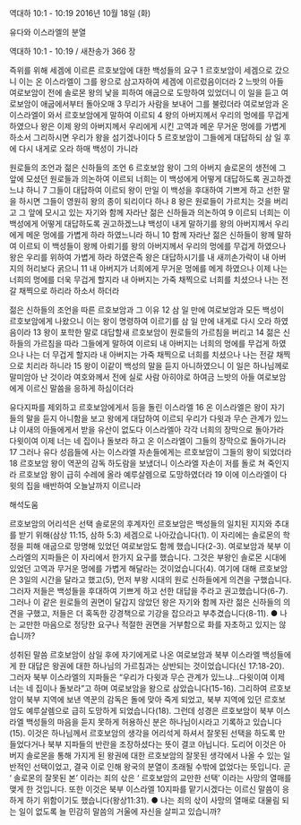 역대하 10:1 - 10:19 
2016년 10월 18일 (화)

유다와 이스라엘의 분열



역대하 10:1 - 10:19 / 새찬송가 366 장


즉위를 위해 세겜에 이르른 르호보암에 대한 백성들의 요구
1 르호보암이 세겜으로 갔으니 이는 온 이스라엘이 그를 왕으로 삼고자하여 세겜에 이르렀음이더라 2 느밧의 아들 여로보암이 전에 솔로몬 왕의 낯을 피하여 애굽으로 도망하여 있었더니 이 일을 듣고 여로보암이 애굽에서부터 돌아오매 3 무리가 사람을 보내어 그를 불렀더라 여로보암과 온 이스라엘이 와서 르호보암에게 말하여 이르되 4 왕의 아버지께서 우리의 멍에를 무겁게 하였으나 왕은 이제 왕의 아버지께서 우리에게 시킨 고역과 메운 무거운 멍에를 가볍게 하소서 그리하시면 우리가 왕을 섬기겠나이다 5 르호보암이 그들에게 대답하되 삼 일 후에 다시 내게로 오라 하매 백성이 가니라

원로들의 조언과 젊은 신하들의 조언
6 르호보암 왕이 그의 아버지 솔로몬의 생전에 그 앞에 모셨던 원로들과 의논하여 이르되 너희는 이 백성에게 어떻게 대답하도록 권고하겠느냐 하니 7 그들이 대답하여 이르되 왕이 만일 이 백성을 후대하여 기쁘게 하고 선한 말을 하시면 그들이 영원히 왕의 종이 되리이다 하나 8 왕은 원로들이 가르치는 것을 버리고 그 앞에 모시고 있는 자기와 함께 자라난 젊은 신하들과 의논하여 9 이르되 너희는 이 백성에게 어떻게 대답하도록 권고하겠느냐 백성이 내게 말하기를 왕의 아버지께서 우리에게 메운 멍에를 가볍게 하라 하였느니라 하니 10 함께 자라난 젊은 신하들이 왕께 말하여 이르되 이 백성들이 왕께 아뢰기를 왕의 아버지께서 우리의 멍에를 무겁게 하였으나 왕은 우리를 위하여 가볍게 하라 하였은즉 왕은 대답하시기를 내 새끼손가락이 내 아버지의 허리보다 굵으니 11 내 아버지가 너희에게 무거운 멍에를 메게 하였으나 이제 나는 너희의 멍에를 더욱 무겁게 할지라 내 아버지는 가죽 채찍으로 너희를 치셨으나 나는 전갈 채찍으로 하리라 하소서 하더라

젊은 신하들의 조언을 따른 르호보암과 그 이유
12 삼 일 만에 여로보암과 모든 백성이 르호보암에게 나왔으니 이는 왕이 명령하여 이르기를 삼 일 만에 내게로 다시 오라 하였음이라 13 왕이 포학한 말로 대답할새 르호보암이 원로들의 가르침을 버리고 14 젊은 신하들의 가르침을 따라 그들에게 말하여 이르되 내 아버지는 너희의 멍에를 무겁게 하였으나 나는 더 무겁게 할지라 내 아버지는 가죽 채찍으로 너희를 치셨으나 나는 전갈 채찍으로 치리라 하니라 15 왕이 이같이 백성의 말을 듣지 아니하였으니 이 일은 하나님께로 말미암아 난 것이라 여호와께서 전에 실로 사람 아히야로 하여금 느밧의 아들 여로보암에게 이르신 말씀을 응하게 하심이더라

유다지파를 제외하고 르호보암에게서 등을 돌린 이스라엘
16 온 이스라엘은 왕이 자기들의 말을 듣지 아니함을 보고 왕에게 대답하여 이르되 우리가 다윗과 무슨 관계가 있느냐 이새의 아들에게서 받을 유산이 없도다 이스라엘아 각각 너희의 장막으로 돌아가라 다윗이여 이제 너는 네 집이나 돌보라 하고 온 이스라엘이 그들의 장막으로 돌아가니라 17 그러나 유다 성읍들에 사는 이스라엘 자손들에게는 르호보암이 그들의 왕이 되었더라 18 르호보암 왕이 역꾼의 감독 하도람을 보냈더니 이스라엘 자손이 저를 돌로 쳐 죽인지라 르호보암 왕이 급히 수레에 올라 예루살렘으로 도망하였더라 19 이에 이스라엘이 다윗의 집을 배반하여 오늘날까지 이르니라

해석도움





르호보암의 어리석은 선택
솔로몬의 후계자인 르호보암은 백성들의 일치된 지지와 추대를 받기 위해(삼상 11:15, 삼하 5:3) 세겜으로 나아갔습니다(1). 이 자리에는 솔로몬의 학정을 피해 애굽으로 망명해 있었던 여로보암도 함께 했습니다(2-3). 여로보암과 북부 이스라엘의 지파들은 이 자리에서 한가지 요구를 했습니다. 그것은 부왕인 솔로몬 시대에 있었던 고역과 무거운 멍에를 가볍게 해달라는 것이었습니다(4). 여기에 대해 르호보암은 3일의 시간을 달라고 했고(5), 먼저 부왕 시대의 원로 신하들에게 의견을 구했습니다. 그러자 저들은 백성들을 후대하여 기쁘게 하고 선한 대답을 주라고 권고했습니다(6-7). 그러나 이 같은 원로들의 권면이 달갑지 않았던 왕은 자기와 함께 자란 젊은 신하들의 의견을 구했고, 저들은 더 혹독한 강경책으로 기강을 잡으라고 부추겼습니다(8-11).
● 나는 교만한 마음으로 정당한 요구나 적절한 권면을 거부함으로 화를 자초하고 있지는 않습니까?

성취된 말씀
르호보암이 삼일 후에 자기에게로 나온 여로보암과 북부 이스라엘 백성들에게 한 대답은 왕권에 대한 하나님의 가르침과는 상반되는 것이었습니다(신 17:18-20). 그러자 북부 이스라엘의 지파들은 “우리가 다윗과 무슨 관계가 있느냐...다윗이여 이제 너는 네 집이나 돌보라”고 하며 여로보암을 왕으로 삼았습니다(15-16). 그리하여 르호보암이 북부 지역에 보낸 역꾼의 감독은 돌에 맞아 죽게 되었고, 북부 지역에 있던 르호보암도 예루살렘으로 급히 도망하게 되었습니다(18). 그런데 성경은 르호보암이 북부 이스라엘 백성들의 마음을 듣지 못하게 허용하신 분은 하나님이시라고 기록하고 있습니다(15). 이것은 하나님께서 르호보암의 생각을 어리석게 하셔서 잘못된 선택을 하도록 만들었다거나 북부 지파들의 반란을 조장하셨다는 뜻이 결코 아닙니다. 도리어 이것은 아버지 솔로몬을 통해 가지게 된 왕권에 대한 르호보암의 잘못된 생각에서 나올 수 있는 일반적인 선택이었고, 결국 이로 인해 왕국의 분열이 초래될 수밖에 없었다는 뜻입니다. 곧 ‘ 솔로몬의 잘못된 본’ 이라는 죄의 삯은 ‘ 르호보암의 교만한 선택’ 이라는 사망의 열매를 맺게 한 것입니다. 또한 이것은 북부 이스라엘 10지파를 맡기시겠다는 이르신 말씀이 응하게 하기 위함이기도 했습니다(왕상11:31).
● 나는 죄의 삯이 사망의 열매로 대물림 되는 일이 없도록 늘 민감히 말씀의 거울에 자신을 살피고 있습니까?